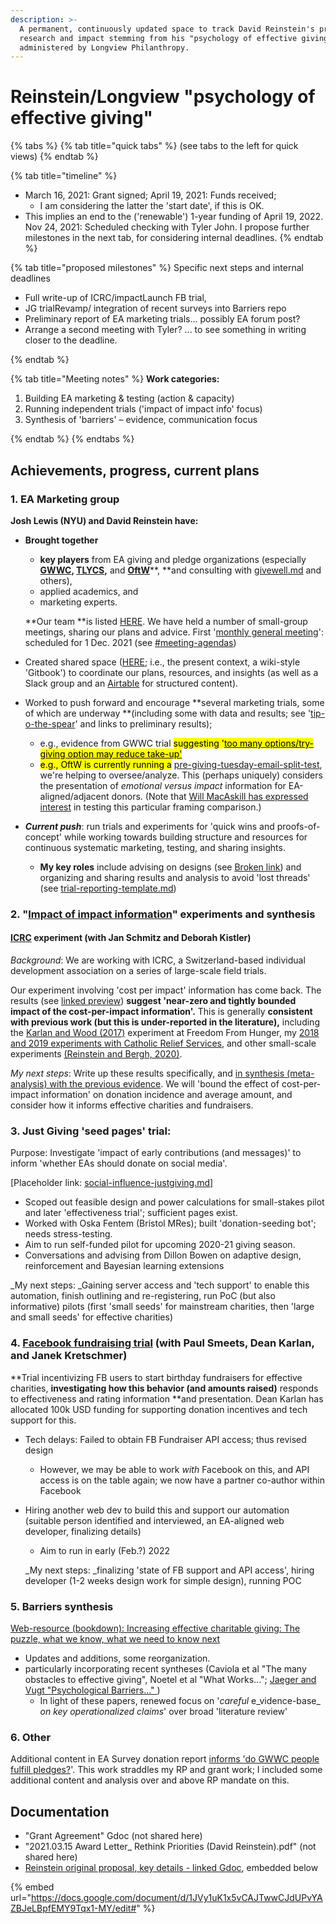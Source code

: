 ```yaml
---
description: >-
  A permanent, continuously updated space to track David Reinstein's progress on
  research and impact stemming from his "psychology of effective giving" grant,
  administered by Longview Philanthropy.
---
```


# Reinstein/Longview "psychology of effective giving"

{% tabs %}
{% tab title="quick tabs" %}
(see tabs to the left for quick views)
{% endtab %}

{% tab title="timeline" %}
* March 16, 2021: Grant signed; April 19, 2021: Funds received;
  * I am considering the latter the 'start date', if this is OK.&#x20;
* This implies an end to the ('renewable') 1-year funding of April 19, 2022. Nov 24, 2021: Scheduled checking with Tyler John. I propose further milestones in the next tab, for considering internal deadlines.
{% endtab %}

{% tab title="proposed milestones" %}
Specific next steps and internal deadlines&#x20;

* Full write-up of ICRC/impactLaunch FB trial,
* &#x20;JG trialRevamp/ integration of recent surveys into Barriers repo
* Preliminary report of EA marketing trials... possibly EA forum post?
* Arrange a second meeting with Tyler? ... to see something in writing closer to the deadline.


{% endtab %}

{% tab title="Meeting notes" %}
**Work categories:**

1. Building EA marketing & testing (action & capacity)
2. Running independent trials ('impact of impact info' focus)
3.  Synthesis of 'barriers' – evidence, communication focus&#x20;


{% endtab %}
{% endtabs %}

## Achievements, progress, current plans

### 1. EA Marketing group

**Josh Lewis (NYU) and David Reinstein have:**

*   **Brought together**

    * **key players** from EA giving and pledge organizations (especially [**GWWC**](../contexts-and-environments-for-testing/gwwc/)**, **[**TLYCS**](../contexts-and-environments-for-testing/tlycs/)**,** and [**OftW**](../contexts-and-environments-for-testing/one-for-the-world/)**, **and consulting with [givewell.md](../contexts-and-environments-for-testing/other/givewell.md "mention") and others),
    * applied academics, and
    * marketing experts.

    **Our team  **is listed [HERE](../organization-and-overview/our-team-and-resources/).  We have held a number of small-group meetings, sharing our plans and advice. First '[monthly general meeting](../tip-o-the-spear.md#meeting-agendas)': scheduled for 1 Dec. 2021 (see [#meeting-agendas](../tip-o-the-spear.md#meeting-agendas "mention"))
* Created shared space ([HERE](https://app.gitbook.com/o/-MfFk4CTSGwVOPkwnRgx/s/-Mf8cHxdwePMZXRTKnEE/); i.e., the present context, a wiki-style 'Gitbook') to coordinate our plans, resources, and insights (as well as a Slack group and an [Airtable](../organization-and-overview/how-this-gitbook-works/other-tech.md#airtable) for structured content).
* Worked to push forward and encourage **several marketing trials, some of which are underway **(including some with data and results; see '[tip-o-the-spear](../tip-o-the-spear.md)' and  links to preliminary results);&#x20;
  * e.g., evidence from GWWC trial <mark style="background-color:yellow;"></mark><mark style="background-color:yellow;"><mark style="background-color:yellow;">suggesting  '<mark style="background-color:yellow;"></mark>[<mark style="background-color:yellow;"><mark style="background-color:yellow;">too many options/try-giving option may reduce take-up'<mark style="background-color:yellow;"></mark>](../contexts-and-environments-for-testing/gwwc/pledge-page-options-trial.md#basic-results-outcomes)<mark style="background-color:yellow;"><mark style="background-color:yellow;"><mark style="background-color:yellow;"></mark>
  * <mark style="background-color:yellow;">e.g., OftW is currently running a</mark> [pre-giving-tuesday-email-split-test](../contexts-and-environments-for-testing/one-for-the-world/pre-giving-tuesday-email-split-test/ "mention"), we're helping to oversee/analyze. This (perhaps uniquely) considers the presentation of _emotional versus impact_ information for EA-aligned/adjacent donors. (Note that [Will MacAskill has expressed interest](https://docs.google.com/document/d/1JVy1uK1x5vCAJTwwCJdUPvYAZBJeLBpfEMY9Tqx1-MY/edit#) in testing this particular framing comparison.) &#x20;
* _**Current push**_: run trials and experiments for 'quick wins and proofs-of-concept' while working towards building structure and resources for continuous systematic marketing, testing, and sharing insights.&#x20;
  * **My key roles** include advising on designs (see [Broken link](broken-reference "mention")) and organizing and sharing results and analysis to avoid 'lost threads' (see [trial-reporting-template.md](../contexts-and-environments-for-testing/trial-reporting-template.md "mention")) &#x20;

### 2. "[Impact of impact information](../contexts-and-environments-for-testing/charities-fundraisers-and-impact-information/)" experiments and synthesis

#### [ICRC](../contexts-and-environments-for-testing/charities-fundraisers-and-impact-information/icrc-quick-overview-+.md) experiment (with Jan Schmitz and Deborah Kistler)

_Background_: We are working with ICRC, a Switzerland-based individual development association on a series of large-scale field trials.

Our experiment involving 'cost per impact' information has come back. The results (see [linked preview](../contexts-and-environments-for-testing/charities-fundraisers-and-impact-information/icrc-quick-overview-+.md)) **suggest 'near-zero and tightly bounded impact of the cost-per-impact information'.** This is generally **consistent with previous work (but this is under-reported in the literature),** including the  [Karlan and Wood (2017)](https://www.sciencedirect.com/science/article/abs/pii/S2214804316300490?via%3Dihub) experiment at Freedom From Hunger, my [2018 and 2019 experiments with Catholic Relief Services](https://daaronr.github.io/dualprocess/donor-voice-questions-and-tests.html#comparison-of-posterior-probabilities), and other small-scale experiments [(Reinstein and Bergh, 2020)](https://journals.sagepub.com/doi/full/10.1177/1948550619893968?casa\_token=LHG5-s5teJYAAAAA%3AFpnPvCaoS94ADEvRt772GtOEHyhfSWAbWoboSArW\_WZ13s2AACbD6Ty\_Z07M6UhPqC\_ROWKYV1A).

_My next steps_: Write up these results specifically, and [in synthesis (meta-analysis) with the previous evidence](https://daaronr.github.io/dualprocess/index.html#raises-questions). We will 'bound the effect of cost-per-impact information' on donation incidence and average amount, and consider how it informs effective charities and fundraisers.

### 3. Just Giving 'seed pages' trial:

Purpose: Investigate 'impact of early contributions (and messages)' to inform 'whether EAs should donate on social media'.

\[Placeholder link: [social-influence-justgiving.md](../contexts-and-environments-for-testing/charities-fundraisers-and-impact-information/social-influence-justgiving.md "mention")]

* Scoped out feasible design and power calculations for small-stakes pilot and later 'effectiveness trial'; sufficient pages exist.
* Worked with Oska Fentem (Bristol MRes); built 'donation-seeding bot'; needs stress-testing.
* Aim to run self-funded pilot for upcoming 2020-21 giving season.
* Conversations and advising from Dillon Bowen on adaptive design, reinforcement and Bayesian learning extensions

_My next steps: _Gaining server access and 'tech support' to enable this automation, finish outlining and re-registering, run PoC (but also informative) pilots (first 'small seeds' for mainstream charities, then 'large and small seeds' for effective charities)

### 4. [Facebook fundraising trial](reinstein-longview-psychology-of-effective-giving-project.md#4.-facebook-fundraising-trial-with-paul-smeets-dean-karlan-and-janek-kretschmer) (with Paul Smeets, Dean Karlan, and Janek Kretschmer)

**Trial incentivizing FB users to start birthday fundraisers for effective charities, **investigating how this behavior (and amounts raised)** responds to effectiveness and rating information **and presentation. Dean Karlan has allocated 100k USD funding for supporting donation incentives and tech support for this.

* Tech delays: Failed to obtain FB Fundraiser API access; thus revised design
  * However, we may be able to work _with_ Facebook on this, and API access is on the table again; we now have a partner co-author within Facebook
*   Hiring another web dev to build this and support our automation (suitable person identified and interviewed, an EA-aligned web developer, finalizing details)

    * Aim to run in early (Feb.?) 2022

    _My next steps: _finalizing 'state of FB support and API access', hiring developer (1-2 weeks design work for simple design), running POC

### 5. Barriers synthesis

[Web-resource (bookdown): Increasing effective charitable giving: The puzzle, what we know, what we need to know next](https://daaronr.github.io/ea\_giving\_barriers/index.html)

* Updates and additions, some reorganization.
* particularly incorporating recent syntheses (Caviola et al "The many obstacles to effective giving", Noetel et al "What Works..."; [Jaeger and Vugt "Psychological Barriers..." ](https://www.sciencedirect.com/science/article/pii/S2352250X21001779) )
  * In light of these papers, renewed focus on '_careful_ e_vidence-base_ _on key operationalized claims_' over broad 'literature review'

### 6. Other

Additional content in EA Survey donation report [informs 'do GWWC people fulfill pledges?](https://rethinkpriorities.github.io/ea\_data\_public/eas\_donations.html#plan-actual)'. This work straddles my RP and grant work; I included some additional content and analysis over and above RP mandate on this.

## Documentation

* "Grant Agreement" Gdoc (not shared here)
* "2021.03.15 Award Letter\_ Rethink Priorities (David Reinstein).pdf" (not shared here)
* [Reinstein original proposal, key details - linked Gdoc](https://docs.google.com/document/d/1JVy1uK1x5vCAJTwwCJdUPvYAZBJeLBpfEMY9Tqx1-MY/edit#), embedded below

{% embed url="https://docs.google.com/document/d/1JVy1uK1x5vCAJTwwCJdUPvYAZBJeLBpfEMY9Tqx1-MY/edit#" %}
